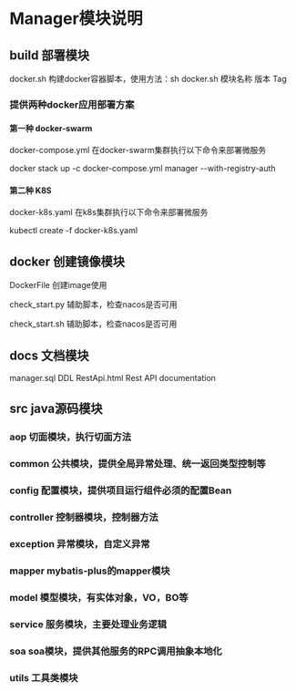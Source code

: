 # Manager模块说明

## build 部署模块
docker.sh 构建docker容器脚本，使用方法：sh docker.sh 模块名称 版本 Tag

### 提供两种docker应用部署方案

#### 第一种 docker-swarm
docker-compose.yml 在docker-swarm集群执行以下命令来部署微服务

docker stack up -c docker-compose.yml manager --with-registry-auth

#### 第二种 K8S
docker-k8s.yaml 在k8s集群执行以下命令来部署微服务

kubectl create -f docker-k8s.yaml


## docker 创建镜像模块
DockerFile      创建image使用

check_start.py  辅助脚本，检查nacos是否可用

check_start.sh  辅助脚本，检查nacos是否可用


## docs 文档模块
manager.sql     DDL
RestApi.html    Rest API documentation


## src  java源码模块

### aop         切面模块，执行切面方法
### common      公共模块，提供全局异常处理、统一返回类型控制等
### config      配置模块，提供项目运行组件必须的配置Bean
### controller  控制器模块，控制器方法
### exception   异常模块，自定义异常
### mapper      mybatis-plus的mapper模块
### model       模型模块，有实体对象，VO，BO等
### service     服务模块，主要处理业务逻辑
### soa         soa模块，提供其他服务的RPC调用抽象本地化 
### utils       工具类模块     



